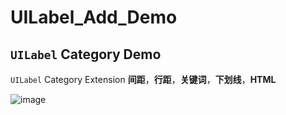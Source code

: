 # UILabel_Add_Demo

## `UILabel` Category Demo

`UILabel` Category Extension
**间距**，**行距**，**关键词**，**下划线**，**HTML**

 ![image](https://github.com/hsjcom/UILabel_Add_Demo/blob/master/24500DE0-D144-42C0-8750-66D1BD5356BA.png) 
